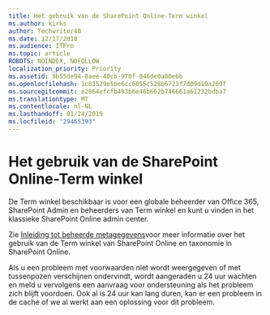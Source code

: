 ```yaml
---
title: Het gebruik van de SharePoint Online-Term winkel
ms.author: kirks
author: Techwriter40
ms.date: 12/17/2018
ms.audience: ITPro
ms.topic: article
ROBOTS: NOINDEX, NOFOLLOW
localization_priority: Priority
ms.assetid: 9b55de94-8aee-40cb-970f-046de0a80e6b
ms.openlocfilehash: 1c83529e5be6cc6055c528b6723f7d09d19a269f
ms.sourcegitcommit: e2864efcfb493b6e46b662b746661a61232bdba7
ms.translationtype: MT
ms.contentlocale: nl-NL
ms.lasthandoff: 01/24/2019
ms.locfileid: "29465393"
---
```

# <a name="how-to-use-the-sharepoint-online-term-store"></a>Het gebruik van de SharePoint Online-Term winkel

De Term winkel beschikbaar is voor een globale beheerder van Office 365, SharePoint Admin en beheerders van Term winkel en kunt u vinden in het klassieke SharePoint Online admin center. 
  
Zie [Inleiding tot beheerde metagegevens](https://go.microsoft.com/fwlink/?linkid=2044674&amp;clcid=0x409)voor meer informatie over het gebruik van de Term winkel van SharePoint Online en taxonomie in SharePoint Online.
  
Als u een probleem met voorwaarden niet wordt weergegeven of met tussenpozen verschijnen ondervindt, wordt aangeraden u 24 uur wachten en meld u vervolgens een aanvraag voor ondersteuning als het probleem zich blijft voordoen. Ook al is 24 uur kan lang duren, kan er een probleem in de cache of we al werkt aan een oplossing voor dit probleem.
  

